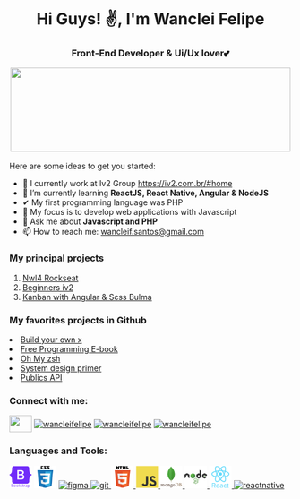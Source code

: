 
  <h1 align="center">Hi Guys! ✌, I'm Wanclei Felipe</h1>
  <h3 align="center">Front-End Developer & Ui/Ux lover💕 </h3>  
  
  <p align="center"><img src="https://static.whow.com.br/wp-content/uploads/2020/03/PUC-Games-Topo.png" height="150" width="500"></p> 


Here are some ideas to get you started:

- 🔭 I currently work at Iv2 Group https://iv2.com.br/#home
- 🌱 I’m currently learning **ReactJS, React Native, Angular & NodeJS**
- ✔ My first programming language was PHP
- 🚀 My focus is to develop web applications with Javascript
- 💬 Ask me about **Javascript and PHP**
- 📫 How to reach me: wancleif.santos@gmail.com

<h3>My principal projects</h3>

1. [Nwl4 Rockseat](https://github.com/wancla/nlw4-moveit-rockseat)
2. [Beginners iv2](https://github.com/wancla/faculdadeiv2-beginners)
3. [Kanban with Angular & Scss Bulma](https://github.com/wancla/kanban-angular)


<h3>My favorites projects in Github</h3
  
1. [Build your own x](https://github.com/danistefanovic/build-your-own-x)
2. [Free Programming E-book](https://github.com/EbookFoundation/free-programming-books)
3. [Oh My zsh](https://github.com/ohmyzsh/ohmyzsh)
4. [System design primer](https://github.com/donnemartin/system-design-primer)
5. [Publics API](https://github.com/public-apis/public-apis)



<h3 align="left">Connect with me:</h3>
<p align="left">
<a href="https://linkedin.com/in/wancleifelipe" target="blank"><img align="center" src="https://cdn.jsdelivr.net/npm/simple-icons@3.0.1/icons/linkedin.svg" height="30" width="40" /></a>
  <a href="https://www.instagram.com/wanclaf/" target="blank"><img align="center" src="https://cdn.jsdelivr.net/npm/simple-icons@3.0.1/icons/instagram.svg" alt="wancleifelipe" height="30" width="40" /></a>
  <a href="https://www.facebook.com/wanclei.felipe/" target="blank"><img align="center" src="https://cdn.jsdelivr.net/npm/simple-icons@3.0.1/icons/facebook.svg" alt="wancleifelipe" height="30" width="40" /></a>
  <a href="https://twitter.com/Wancla1" target="blank"><img align="center" src="https://cdn.jsdelivr.net/npm/simple-icons@3.0.1/icons/twitter.svg" alt="wancleifelipe" height="30" width="40" /></a>
</p>

<h3 align="left">Languages and Tools:</h3>
<p align="left"> 
  <a href="https://getbootstrap.com" target="_blank"> <img src="https://raw.githubusercontent.com/devicons/devicon/master/icons/bootstrap/bootstrap-plain-wordmark.svg" alt="bootstrap" width="40" height="40"/></a>
  <a href="https://www.w3schools.com/css/" target="_blank"> <img src="https://raw.githubusercontent.com/devicons/devicon/master/icons/css3/css3-original-wordmark.svg" alt="css3" width="40" height="40"/></a> 
  <a href="https://www.figma.com/" target="_blank"> <img src="https://www.vectorlogo.zone/logos/figma/figma-icon.svg" alt="figma" width="40" height="40"/> </a> 
  <a href="https://firebase.google.com/" target="_blank"> <img src="https://www.vectorlogo.zone/logos/git-scm/git-scm-icon.svg" alt="git" width="40" height="40"/> </a>
  <a href="https://www.w3.org/html/" target="_blank"> <img src="https://raw.githubusercontent.com/devicons/devicon/master/icons/html5/html5-original-wordmark.svg" alt="html5" width="40" height="40"/> </a>
  <a href="https://developer.mozilla.org/en-US/docs/Web/JavaScript" target="_blank"> <img src="https://raw.githubusercontent.com/devicons/devicon/master/icons/javascript/javascript-original.svg" alt="javascript" width="40" height="40"/> </a>
  <a href="https://www.mongodb.com/" target="_blank"> <img src="https://raw.githubusercontent.com/devicons/devicon/master/icons/mongodb/mongodb-original-wordmark.svg" alt="mongodb" width="40" height="40"/> </a> <a href="https://nodejs.org" target="_blank"> <img src="https://raw.githubusercontent.com/devicons/devicon/master/icons/nodejs/nodejs-original-wordmark.svg" alt="nodejs" width="40" height="40"/> </a>
  <a href="https://reactjs.org/" target="_blank"> <img src="https://raw.githubusercontent.com/devicons/devicon/master/icons/react/react-original-wordmark.svg" alt="react" width="40" height="40"/> </a> <a href="https://reactnative.dev/" target="_blank"> <img src="https://reactnative.dev/img/header_logo.svg" alt="reactnative" width="40" height="40"/> </a> <a href="https://redux.js.org" target="_blank">  </p>

